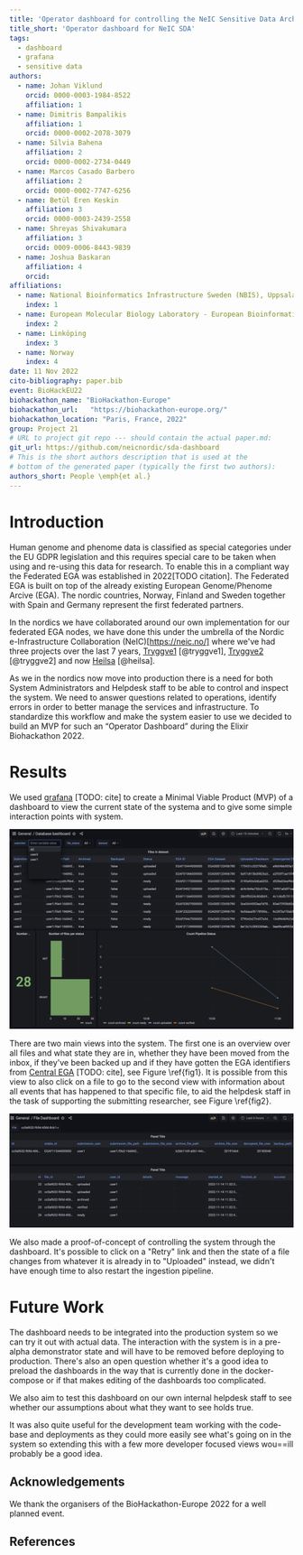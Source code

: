 ```yaml
---
title: 'Operator dashboard for controlling the NeIC Sensitive Data Archive'
title_short: 'Operator dashboard for NeIC SDA'
tags:
  - dashboard
  - grafana
  - sensitive data
authors:
  - name: Johan Viklund
    orcid: 0000-0003-1984-8522
    affiliation: 1
  - name: Dimitris Bampalikis
    affiliation: 1
    orcid: 0000-0002-2078-3079
  - name: Silvia Bahena
    affiliation: 2
    orcid: 0000-0002-2734-0449
  - name: Marcos Casado Barbero
    affiliation: 2
    orcid: 0000-0002-7747-6256
  - name: Betül Eren Keskin
    affiliation: 3
    orcid: 0000-0003-2439-2558
  - name: Shreyas Shivakumara
    affiliation: 3
    orcid: 0009-0006-8443-9839
  - name: Joshua Baskaran
    affiliation: 4
    orcid: 
affiliations:
  - name: National Bioinformatics Infrastructure Sweden (NBIS), Uppsala University, SciLifeLab, ICM - Department of Cell and Molecular Biology.
    index: 1
  - name: European Molecular Biology Laboratory - European Bioinformatics Institute (EMBL-EBI), Hinxton CB10 1SD, UK.
    index: 2
  - name: Linköping
    index: 3
  - name: Norway
    index: 4
date: 11 Nov 2022
cito-bibliography: paper.bib
event: BioHackEU22
biohackathon_name: "BioHackathon-Europe"
biohackathon_url:   "https://biohackathon-europe.org/"
biohackathon_location: "Paris, France, 2022"
group: Project 21
# URL to project git repo --- should contain the actual paper.md:
git_url: https://github.com/neicnordic/sda-dashboard
# This is the short authors description that is used at the
# bottom of the generated paper (typically the first two authors):
authors_short: People \emph{et al.}
---
```



<!--

The paper.md, bibtex and figure file can be found in this repo:

  https://github.com/journal-of-research-objects/Example-BioHackrXiv-Paper

To modify, please clone the repo. You can generate PDF of the paper by
pasting above link (or yours) in

  http://biohackrxiv.genenetwork.org/

-->

# Introduction

Human genome and phenome data is classified as special categories under the EU
GDPR legislation and this requires special care to be taken when using and
re-using this data for research. To enable this in a compliant way the
Federated EGA was established in 2022[TODO citation]. The Federated EGA is
built on top of the already existing European Genome/Phenome Arcive (EGA). The
nordic countries, Norway, Finland and Sweden together with Spain and Germany
represent the first federated partners.

In the nordics we have collaborated around our own implementation for our
federated EGA nodes, we have done this under the umbrella of the Nordic
e-Infrastructure Collaboration (NeIC)[https://neic.no/] where we've had three
projects over the last 7 years, [Tryggve1](https://neic.no/tryggve1/)
[@tryggve1], [Tryggve2](https://neic.no/tryggve2/) [@tryggve2] and now
[Heilsa](https://neic.no/heilsa) [@heilsa].

As we in the nordics now move into production there is a need for both System
Administrators and Helpdesk staff to be able to control and inspect the system.
We need to answer questions related to operations, identify errors in order to
better manage the services and infrastructure. To standardize this workflow and
make the system easier to use we decided to build an MVP for such an “Operator
Dashboard” during the Elixir Biohackathon 2022.

# Results

We used [grafana](https://grafana.com) [TODO: cite] to create a Minimal Viable
Product (MVP) of a dashboard to view the current state of the systema and to
give some simple
interaction points with system.

![An overview of the state of the system. This can be filtered by submitters, file status and also assigned dataset. It shows the status of every file in the system and can also show some overall statistics of the system. \label{fig1}](./paper-overview.png)

There are two main views into the system. The first one is an overview over all
files and what state they are in, whether they have been moved from the inbox,
if they've been backed up and if they have gotten the EGA identifiers from
[Central EGA](https://ega-archive.org) [TODO: cite], see Figure \ref{fig1}. It
is possible from this view to also click on a file to go to the second view
with information about all events that has happened to that specific file, to
aid the helpdesk staff in the task of supporting the submitting researcher, see
Figure \ref{fig2}.

![Detailed event log for a file. The top panel shows the current state of a file while the bottom panel contains a log of every event the file has gone through. \label{fig2}](./paper-file-detail.png)

We also made a proof-of-concept of controlling the system through the
dashboard. It's possible to click on a "Retry" link and then the state of a
file changes from whatever it is already in to "Uploaded" instead, we didn't
have enough time to also restart the ingestion pipeline.

# Future Work

The dashboard needs to be integrated into the production system so we can try
it out with actual data. The interaction with the system is in a pre-alpha
demonstrator state and will have to be removed before deploying to production.
There's also an open question whether it's a good idea to preload the
dashboards in the way that is currently done in the docker-compose or if that
makes editing of the dashboards too complicated.

We also aim to test this dashboard on our own internal helpdesk staff to see
whether our assumptions about what they want to see holds true.

It was also quite useful for the development team working with the code-base
and deployments as they could more easily see what's going on in the system so
extending this with a few more developer focused views wou==ill probably be a
good idea.

## Acknowledgements

We thank the organisers of the BioHackathon-Europe 2022 for a well planned event.

## References
